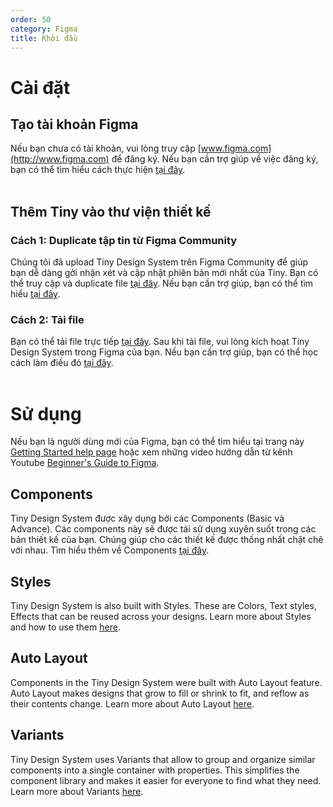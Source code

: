 ```yaml
---
order: 50
category: Figma
title: Khởi đầu
---
```


# Cài đặt
## **Tạo tài khoản Figma**
Nếu bạn chưa có tài khoản, vui lòng truy cập [www.figma.com](http://www.figma.com) để đăng ký. Nếu bạn cần trợ giúp về việc đăng ký, bạn có thể tìm hiểu cách thực hiện [tại đây](https://help.figma.com/hc/en-us/articles/360039811114-Create-a-Figma-account).
</br>
</br>

## **Thêm Tiny vào thư viện thiết kế**

### Cách 1: Duplicate tập tin từ Figma Community
Chúng tôi đã upload Tiny Design System trên Figma Community để giúp bạn dễ dàng gởi nhận xét và cập nhật phiên bản mới nhất của Tiny. Bạn có thể truy cập và duplicate file [tại đây](https://www.figma.com/file/BX3tjbObOr3ADeLMJymPV0/MiniApp-External-library?node-id=154%3A352). Nếu bạn cần trợ giúp, bạn có thể tìm hiểu [tại đây](https://help.figma.com/hc/en-us/articles/360038510873-Use-files-from-the-Community).

### Cách 2: Tải file
Bạn có thể tải file trực tiếp [tại đây](https://miniapp.tiki.vn/docs/design/principles/accessible-en). Sau khi tải file, vui lòng kích hoạt Tiny Design System trong Figma của bạn. Nếu bạn cần trợ giúp, bạn có thể học cách làm điều đó [tại đây](https://help.figma.com/hc/en-us/articles/360038743434-Enable-libraries-in-drafts-teams-and-files).
</br>
</br>

# Sử dụng
Nếu bạn là người dùng mới của Figma, bạn có thể tìm hiểu tại trang này [Getting Started help page](https://help.figma.com/hc/en-us/categories/360002051613-Getting-Started) hoặc xem những video hướng dẫn từ kênh Youtube [Beginner's Guide to Figma](https://www.youtube.com/watch?v=Cx2dkpBxst8&list=PLXDU_eVOJTx7QHLShNqIXL1Cgbxj7HlN4&ab_channel=Figma).

## Components

Tiny Design System được xây dụng bởi các Components (Basic và Advance). Các components này sẽ được tái sử dụng xuyên suốt trong các bản thiết kế của bạn. Chúng giúp cho các thiết kế được thống nhất chặt chẽ với nhau. Tìm hiểu thêm về Components [tại đây](https://help.figma.com/hc/en-us/articles/360038662654-Guide-to-Components-in-Figma).

## Styles

Tiny Design System is also built with Styles. These are Colors, Text styles, Effects that can be reused across your designs. Learn more about Styles and how to use them [here](https://help.figma.com/hc/en-us/articles/360039238753-Styles-in-Figma).

## Auto Layout

Components in the Tiny Design System were built with Auto Layout feature. Auto Layout makes designs that grow to fill or shrink to fit, and reflow as their contents change. Learn more about Auto Layout [here](https://help.figma.com/hc/en-us/articles/360040451373-Create-dynamic-designs-with-Auto-Layout).

## Variants

Tiny Design System uses Variants that allow to group and organize similar components into a single container with properties. This simplifies the component library and makes it easier for everyone to find what they need. Learn more about Variants [here](https://help.figma.com/hc/en-us/articles/360056440594-Create-and-use-variants).
